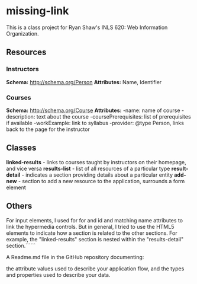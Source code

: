 # missing-link
This is a class project for Ryan Shaw's INLS 620: Web Information Organization.

## Resources
### Instructors
**Schema:** http://schema.org/Person
**Attributes:** Name, Identifier

### Courses
**Schema:** http://schema.org/Course
**Attributes:**
-name: name of course
-description: text about the course
-coursePrerequisites: list of prerequisites if available
-workExample: link to syllabus
-provider: @type Person, links back to the page for the instructor

## Classes
**linked-results** - links to courses taught by instructors on their homepage, and vice versa
**results-list** - list of all resources of a particular type
**result-detail** - indicates a section providing details about a particular entity
**add-new** - section to add a new resource to the application, surrounds a form element

## Others
For input elements, I used for for and id and matching name attributes to link the hypermedia controls. But in general, I tried to use the HTML5 elements to indicate how a section is related to the other sections. For example, the "linked-results" section is nested within the "results-detail" section.``````

A Readme.md file in the GitHub repository documenting:

the attribute values used to describe your application flow, and
the types and properties used to describe your data.

